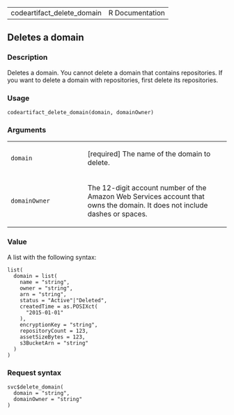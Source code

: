 <table style="width: 100%;">
<tbody>
<tr class="odd">
<td>codeartifact_delete_domain</td>
<td style="text-align: right;">R Documentation</td>
</tr>
</tbody>
</table>

## Deletes a domain

### Description

Deletes a domain. You cannot delete a domain that contains repositories.
If you want to delete a domain with repositories, first delete its
repositories.

### Usage

    codeartifact_delete_domain(domain, domainOwner)

### Arguments

<table>
<colgroup>
<col style="width: 35%" />
<col style="width: 65%" />
</colgroup>
<tbody>
<tr class="odd">
<td><code id="codeartifact_delete_domain_:_domain">domain</code></td>
<td><p>[required] The name of the domain to delete.</p></td>
</tr>
<tr class="even">
<td><code
id="codeartifact_delete_domain_:_domainOwner">domainOwner</code></td>
<td><p>The 12-digit account number of the Amazon Web Services account
that owns the domain. It does not include dashes or spaces.</p></td>
</tr>
</tbody>
</table>

### Value

A list with the following syntax:

    list(
      domain = list(
        name = "string",
        owner = "string",
        arn = "string",
        status = "Active"|"Deleted",
        createdTime = as.POSIXct(
          "2015-01-01"
        ),
        encryptionKey = "string",
        repositoryCount = 123,
        assetSizeBytes = 123,
        s3BucketArn = "string"
      )
    )

### Request syntax

    svc$delete_domain(
      domain = "string",
      domainOwner = "string"
    )
